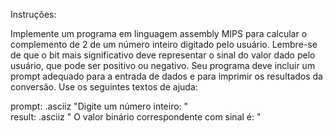 Instruções:

Implemente um programa em linguagem assembly MIPS para calcular o complemento de 2 de um número inteiro digitado pelo usuário. Lembre-se de que o bit mais significativo deve representar o sinal do valor dado pelo usuário, que pode ser positivo ou negativo. Seu programa deve incluir um prompt adequado para a entrada de dados e para imprimir os resultados da conversão. Use os seguintes textos de ajuda:  
  
prompt: .asciiz "Digite um número inteiro: "  
result: .asciiz " O valor binário correspondente com sinal é: "
